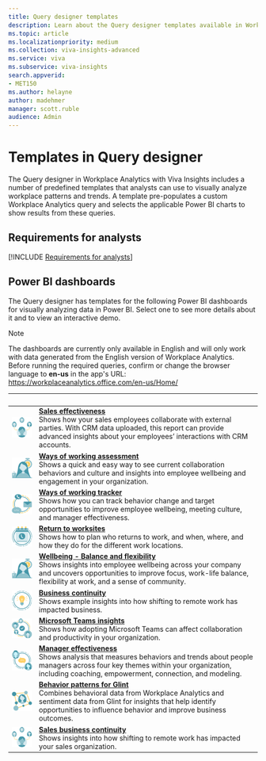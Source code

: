 ```yaml
---
title: Query designer templates
description: Learn about the Query designer templates available in Workplace Analytics that you can use to run a query, export its results, and visualize them in Power BI
ms.topic: article
ms.localizationpriority: medium
ms.collection: viva-insights-advanced 
ms.service: viva 
ms.subservice: viva-insights 
search.appverid: 
- MET150 
ms.author: helayne
author: madehmer
manager: scott.ruble
audience: Admin
---
```


# Templates in Query designer

The Query designer in Workplace Analytics with Viva Insights includes a number of predefined templates that analysts can use to visually analyze workplace patterns and trends. A template pre-populates a custom Workplace Analytics query and selects the applicable Power BI charts to show results from these queries.

## Requirements for analysts

[!INCLUDE [Requirements for analysts](../includes/analyst-requirements.md)]

## Power BI dashboards

The Query designer has templates for the following Power BI dashboards for visually analyzing data in Power BI. Select one to see more details about it and to view an interactive demo.

>[!Note]
>The dashboards are currently only available in English and will only work with data generated from the English version of Workplace Analytics. Before running the required queries, confirm or change the browser language to **en-us** in the app's URL: <https://workplaceanalytics.office.com/en-us/Home/>

| &nbsp; | &nbsp; |
|------|-------|
|![Sales effectiveness icon.](../images/wpa/playbooks/manage-connectedness-32x32.svg) |[**Sales effectiveness**](power-bi-sales.md) <br> Shows how your sales employees collaborate with external parties. With CRM data uploaded, this report can provide advanced insights about your employees’ interactions with CRM accounts. |
|![Ways of working assessment icon.](../images/wpa/playbooks/wellbeing-64x64.svg) |[**Ways of working assessment**](./power-bi-collab-assess.md) <br>Shows a quick and easy way to see current collaboration behaviors and culture and insights into employee wellbeing and engagement in your organization. |
|![Ways of working tracker icon.](../images/wpa/playbooks/efficient-communications-32x32.svg) |[**Ways of working tracker**](./power-bi-collab-track.md) <br>Shows how you can track behavior change and target opportunities to improve employee wellbeing, meeting culture, and manager effectiveness. |
|![Return to work icon.](../images/wpa/playbooks/meetings-32x32.svg) |[**Return to worksites**](./power-bi-return-tw.md) <br>Shows how to plan who returns to work, and when, where, and how they do for the different work locations. |
|![Wellbeing icon.](../images/wpa/playbooks/wellbeing-64x64.svg) |[**Wellbeing - Balance and flexibility**](./power-bi-wellbeing.md) <br>Shows insights into employee wellbeing across your company and uncovers opportunities to improve focus, work-life balance, flexibility at work, and a sense of community. |
|![Business communication icon.](../images/wpa/playbooks/focus-64x64.svg) |[**Business continuity**](./power-bi-bc.md)<br>Shows example insights into how shifting to remote work has impacted business. |
|![Microsoft Teams insights icon.](../images/wpa/playbooks/cross-group-collab-32x32.svg) |[**Microsoft Teams insights**](./power-bi-teams.md) <br>Shows how adopting Microsoft Teams can affect collaboration and productivity in your organization. |
|![Manager effectiveness icon.](../images/wpa/playbooks/manager-coaching-32x32.svg) |[**Manager effectiveness**](./power-bi-manager.md) <br>Shows analysis that measures behaviors and trends about people managers across four key themes within your organization, including coaching, empowerment, connection, and modeling. |
|![Behavior patterns icon.](../images/wpa/playbooks/influencer-32x32.svg) |[**Behavior patterns for Glint**](./power-bi-glint-2.md) <br>Combines behavioral data from Workplace Analytics and sentiment data from Glint for insights that help identify opportunities to influence behavior and improve business outcomes. |
|![Sales business continuity icon.](../images/wpa/playbooks/manage-connectedness-32x32.svg) |[**Sales business continuity**](./pbi-bc-sales.md) <br>Shows insights into how shifting to remote work has impacted your sales organization. |
